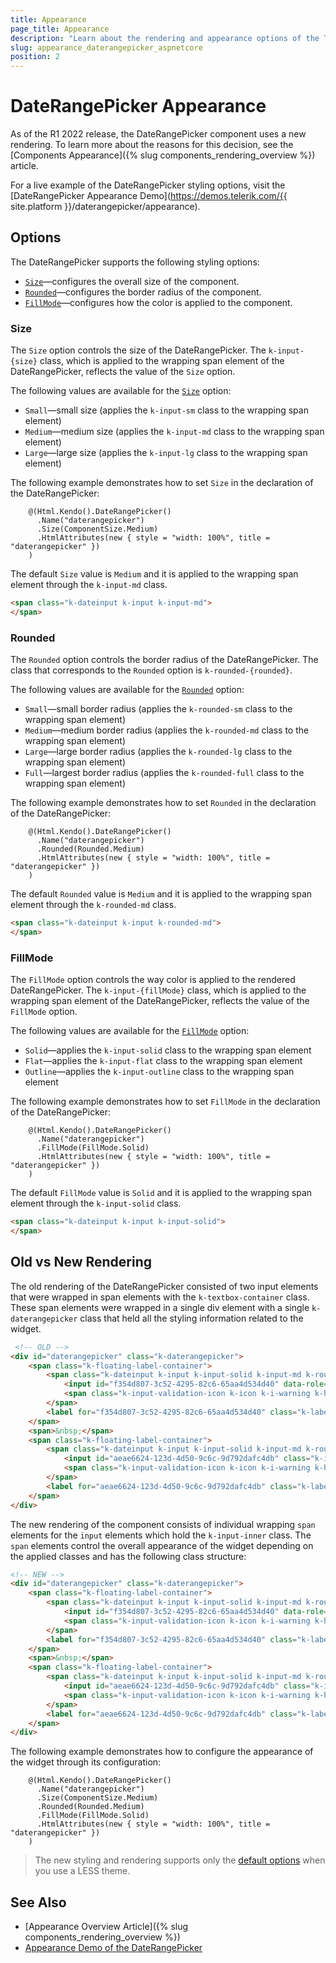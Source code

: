 ```yaml
---
title: Appearance
page_title: Appearance
description: "Learn about the rendering and appearance options of the Telerik UI DateRangePicker for {{ site.framework }}."
slug: appearance_daterangepicker_aspnetcore
position: 2
---
```


# DateRangePicker Appearance

As of the R1 2022 release, the DateRangePicker component uses a new rendering. To learn more about the reasons for this decision, see the [Components Appearance]({% slug components_rendering_overview %}) article.

For a live example of the DateRangePicker styling options, visit the [DateRangePicker Appearance Demo](https://demos.telerik.com/{{ site.platform }}/daterangepicker/appearance).

## Options

The DateRangePicker supports the following styling options:

- [`Size`](#size)—configures the overall size of the component.
- [`Rounded`](#rounded)—configures the border radius of the component.
- [`FillMode`](#fillmode)—configures how the color is applied to the component.

### Size

The `Size` option controls the size of the DateRangePicker. The `k-input-{size}` class, which is applied to the wrapping span element of the DateRangePicker, reflects the value of the `Size` option.

The following values are available for the [`Size`](/api/javascript/ui/daterangepicker/configuration/size) option:

- `Small`—small size (applies the `k-input-sm` class to the wrapping span element)
- `Medium`—medium size (applies the `k-input-md` class to the wrapping span element)
- `Large`—large size (applies the `k-input-lg` class to the wrapping span element)

The following example demonstrates how to set `Size` in the declaration of the DateRangePicker:

        @(Html.Kendo().DateRangePicker()
          .Name("daterangepicker")
          .Size(ComponentSize.Medium)
          .HtmlAttributes(new { style = "width: 100%", title = "daterangepicker" })
        )

The default `Size` value is `Medium` and it is applied to the wrapping span element through the `k-input-md` class.

```html
<span class="k-dateinput k-input k-input-md">
</span>
``` 

### Rounded

The `Rounded` option controls the border radius of the DateRangePicker. The class that corresponds to the `Rounded` option is `k-rounded-{rounded}`.

The following values are available for the [`Rounded`](/api/javascript/ui/daterangepicker/configuration/rounded) option:

- `Small`—small border radius (applies the `k-rounded-sm` class to the wrapping span element)
- `Medium`—medium border radius (applies the `k-rounded-md` class to the wrapping span element)
- `Large`—large border radius (applies the `k-rounded-lg` class to the wrapping span element)
- `Full`—largest border radius (applies the `k-rounded-full` class to the wrapping span element)

The following example demonstrates how to set `Rounded` in the declaration of the DateRangePicker:

        @(Html.Kendo().DateRangePicker()
          .Name("daterangepicker")
          .Rounded(Rounded.Medium)
          .HtmlAttributes(new { style = "width: 100%", title = "daterangepicker" })
        )

The default `Rounded` value is `Medium` and it is applied to the wrapping span element through the `k-rounded-md` class.

```html
<span class="k-dateinput k-input k-rounded-md">
</span>
```

### FillMode

The `FillMode` option controls the way color is applied to the rendered DateRangePicker. The `k-input-{fillMode}` class, which is applied to the wrapping span element of the DateRangePicker, reflects the value of the `FillMode` option.

The following values are available for the [`FillMode`](/api/javascript/ui/daterangepicker/configuration/fillmode) option:

- `Solid`—applies the `k-input-solid` class to the wrapping span element
- `Flat`—applies the `k-input-flat` class to the wrapping span element
- `Outline`—applies the `k-input-outline` class to the wrapping span element

The following example demonstrates how to set `FillMode` in the declaration of the DateRangePicker:

        @(Html.Kendo().DateRangePicker()
          .Name("daterangepicker")
          .FillMode(FillMode.Solid)
          .HtmlAttributes(new { style = "width: 100%", title = "daterangepicker" })
        )

The default `FillMode` value is `Solid` and it is applied to the wrapping span element through the `k-input-solid` class.

```html
<span class="k-dateinput k-input k-input-solid">
</span>
```

## Old vs New Rendering

The old rendering of the DateRangePicker consisted of two input elements that were wrapped in span elements with the `k-textbox-container` class. These span elements were wrapped in a single div element with a single `k-daterangepicker` class that held all the styling information related to the widget.

```html
 <!-- OLD -->
<div id="daterangepicker" class="k-daterangepicker">
    <span class="k-floating-label-container">
        <span class="k-dateinput k-input k-input-solid k-input-md k-rounded-md" style="">
            <input id="f354d807-3c52-4295-82c6-65aa4d534d40" data-role="dateinput" class="k-input-inner">
            <span class="k-input-validation-icon k-icon k-i-warning k-hidden"></span>
        </span>
        <label for="f354d807-3c52-4295-82c6-65aa4d534d40" class="k-label">Start</label>
    </span>
    <span>&nbsp;</span>
    <span class="k-floating-label-container">
        <span class="k-dateinput k-input k-input-solid k-input-md k-rounded-md" style="">
            <input id="aeae6624-123d-4d50-9c6c-9d792dafc4db" class="k-input-inner">
            <span class="k-input-validation-icon k-icon k-i-warning k-hidden"></span>
        </span>
        <label for="aeae6624-123d-4d50-9c6c-9d792dafc4db" class="k-label">End</label>
    </span>
</div>
```

The new rendering of the component consists of individual wrapping `span` elements for the `input` elements which hold the `k-input-inner` class. The `span` elements control the overall appearance of the widget depending on the applied classes and has the following class structure:

```html
<!-- NEW -->
<div id="daterangepicker" class="k-daterangepicker">
    <span class="k-floating-label-container">
        <span class="k-dateinput k-input k-input-solid k-input-md k-rounded-md" style="">
            <input id="f354d807-3c52-4295-82c6-65aa4d534d40" data-role="dateinput" class="k-input-inner">
            <span class="k-input-validation-icon k-icon k-i-warning k-hidden"></span>
        </span>
        <label for="f354d807-3c52-4295-82c6-65aa4d534d40" class="k-label">Start</label>
    </span>
    <span>&nbsp;</span>
    <span class="k-floating-label-container">
        <span class="k-dateinput k-input k-input-solid k-input-md k-rounded-md" style="">
            <input id="aeae6624-123d-4d50-9c6c-9d792dafc4db" class="k-input-inner">
            <span class="k-input-validation-icon k-icon k-i-warning k-hidden"></span>
        </span>
        <label for="aeae6624-123d-4d50-9c6c-9d792dafc4db" class="k-label">End</label>
    </span>
</div>
```

The following example demonstrates how to configure the appearance of the widget through its configuration:

        @(Html.Kendo().DateRangePicker()
          .Name("daterangepicker")
          .Size(ComponentSize.Medium)
          .Rounded(Rounded.Medium)
          .FillMode(FillMode.Solid)
          .HtmlAttributes(new { style = "width: 100%", title = "daterangepicker" })
        )

> The new styling and rendering supports only the [default options](#options) when you use a LESS theme.


## See Also

* [Appearance Overview Article]({% slug components_rendering_overview %})
* [Appearance Demo of the DateRangePicker](https://demos.telerik.com/aspnet-mvc/daterangepicker/appearance)
